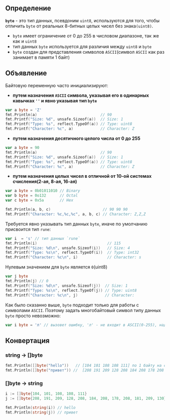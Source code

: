 ## Определение

**`byte`** - это тип данных, псевдоним `uint8`, используются для того, чтобы отличить `byte` от реальных 8-битных целых чисел без знака`(uint8)`.  

- `byte` имеет ограничение от 0 до 255 в числовом диапазоне, так же как и `uint8`
- тип данных `byte` используется для различия между `uint8` и `byte`
- `byte` создан для представления символов `ASCII`(символ `ASCII` как раз занимает в памяти 1 байт)

## Объявление

Байтовую переменную часто инициализируют:
- **путем назначения `ASCII` символа, указывая его в одинарных кавычках `''` и явно указывая тип `byte`**
```go
var a byte = 'Z'
fmt.Println(a)                            // 90
fmt.Printf("Size: %d", unsafe.Sizeof(a))  // Size: 1
fmt.Printf("Type: %s", reflect.TypeOf(a)) // Type: uint8
fmt.Printf("Character: %c", a)            // Character: Z
```

- **путем назначения десятичного целого числа от 0 до 255**
```go
var a byte = 90
fmt.Println(a)                            // 90
fmt.Printf("Size: %d", unsafe.Sizeof(a))  // Size: 1
fmt.Printf("Type: %s", reflect.TypeOf(a)) // Type: uint8
fmt.Printf("Character: %c", a)            // Character: Z
```

- **путем назначения целых чисел в отличной от 10-ой системах счисления(2-ая, 8-ая, 16-ая)**
```go
var a byte = 0b01011010 // Binary
var b byte = 0o132      // Octal
var c byte = 0x5a       // Hex

fmt.Println(a, b, c)                       // 90 90 90
fmt.Printf("Character: %c,%c,%c", a, b, c) // Character: Z,Z,Z
```
  
Требуется явно указывать тип данных `byte`, иначе по умолчанию присвоится тип `rune`:
```go
var i  = 's' // тип данных `rune`
fmt.Println(i)                               // 115 
fmt.Printf("Size: %d\n", unsafe.Sizeof(i))   // Size: 4
fmt.Printf("Type: %s\n", reflect.TypeOf(i))  // Type: int32
fmt.Printf("Character: %c\n", i)             // Character: s
```

Нулевым значением для `byte` является `0`(uint8)
```go
var j byte
fmt.Println(j) // 0
fmt.Printf("Size: %d\n", unsafe.Sizeof(j))  // Size: 1
fmt.Printf("Type: %s\n", reflect.TypeOf(j)) // Type: uint8
fmt.Printf("Character: %c\n", j)            // Character:
```

Как было сказанно выше, `byte` подходит только для работы с символами `ASCII`. Поэтому задать многобайтовый символ типу данных `byte` просто невозможно:
```go
var i byte = 'л' // вызовет ошибку, 'л' - не входит в ASCII(0-255), надо использовать тип `rune`
```

## Конвертация

### string -> []byte
```go
fmt.Println([]byte("hello"))   // [104 101 108 108 111] по 1 байту на символ
fmt.Println([]byte("привет")) //  [208 191 209 128 208 184 208 178 208 181 209 130]  по 2 байта на символ
```

### []byte -> string
```go
i := []byte{104, 101, 108, 108, 111}
j := []byte{208, 191, 209, 128, 208, 184, 208, 178, 208, 181, 209, 130}

fmt.Println(string(i)) // hello
fmt.Println(string(j)) // привет
```
